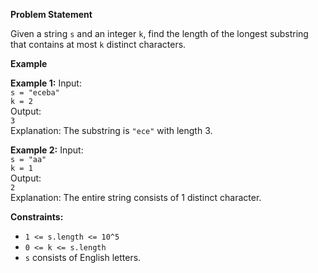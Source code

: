 
**Problem Statement**

Given a string `s` and an integer `k`, find the length of the longest substring that contains at most `k` distinct characters.

**Example**

**Example 1:**
Input:  
`s = "eceba"`  
`k = 2`  
Output:  
`3`  
Explanation: The substring is `"ece"` with length 3.

**Example 2:**
Input:  
`s = "aa"`  
`k = 1`  
Output:  
`2`  
Explanation: The entire string consists of 1 distinct character.

**Constraints:**

- `1 <= s.length <= 10^5`
- `0 <= k <= s.length`
- `s` consists of English letters.
